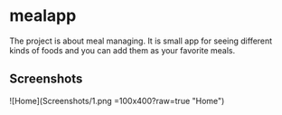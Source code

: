 # mealapp

The project is about meal managing. It is small app for seeing different kinds of foods and you can add them as your favorite meals.

## Screenshots

![Home](Screenshots/1.png =100x400?raw=true "Home")
